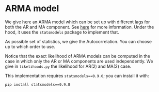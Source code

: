 # ARMA model

We give here an ARMA model which can be set up with different lags for both the AR and MA component.
See [here](https://en.wikipedia.org/wiki/Autoregressive%E2%80%93moving-average_model#ARMA_model) for more information.
Under the hood, it uses the `statsmodels` package to implement that.

As possible set of statistics, we give the Autocorrelation. You can choose up to which order to use.

Notice that the exact likelihood of ARMA models can be computed in the case in which only the AR or MA components are used independently. We give in `likelihoods.py` the likelihood for AR(2) and MA(2) case.  

This implementation requires `statsmodels==0.9.0`; you can install it with: 

    pip install statsmodels==0.9.0